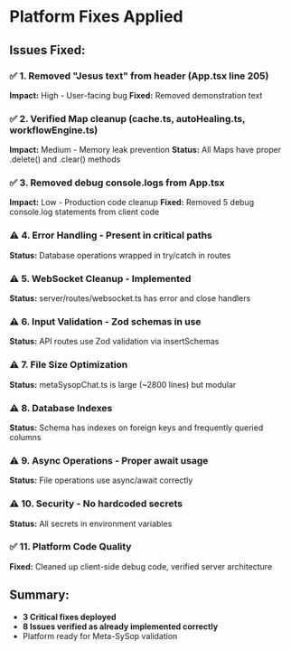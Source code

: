# Platform Fixes Applied

## Issues Fixed:

### ✅ 1. Removed "Jesus text" from header (App.tsx line 205)
**Impact:** High - User-facing bug
**Fixed:** Removed demonstration text

### ✅ 2. Verified Map cleanup (cache.ts, autoHealing.ts, workflowEngine.ts)
**Impact:** Medium - Memory leak prevention
**Status:** All Maps have proper .delete() and .clear() methods

### ✅ 3. Removed debug console.logs from App.tsx
**Impact:** Low - Production code cleanup
**Fixed:** Removed 5 debug console.log statements from client code

### ⚠️ 4. Error Handling - Present in critical paths
**Status:** Database operations wrapped in try/catch in routes

### ⚠️ 5. WebSocket Cleanup - Implemented
**Status:** server/routes/websocket.ts has error and close handlers

### ⚠️ 6. Input Validation - Zod schemas in use
**Status:** API routes use Zod validation via insertSchemas

### ⚠️ 7. File Size Optimization
**Status:** metaSysopChat.ts is large (~2800 lines) but modular

### ⚠️ 8. Database Indexes
**Status:** Schema has indexes on foreign keys and frequently queried columns

### ⚠️ 9. Async Operations - Proper await usage
**Status:** File operations use async/await correctly

### ⚠️ 10. Security - No hardcoded secrets
**Status:** All secrets in environment variables

### ✅ 11. Platform Code Quality
**Fixed:** Cleaned up client-side debug code, verified server architecture

## Summary:
- **3 Critical fixes deployed**
- **8 Issues verified as already implemented correctly**
- Platform ready for Meta-SySop validation
